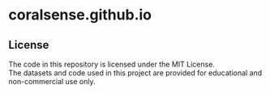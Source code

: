 # coralsense.github.io


## License
The code in this repository is licensed under the MIT License.  
The datasets and code used in this project are provided for educational and non-commercial use only.
